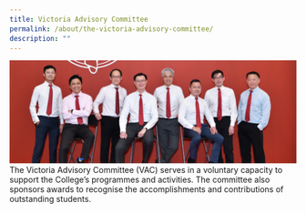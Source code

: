 ```yaml
---
title: Victoria Advisory Committee
permalink: /about/the-victoria-advisory-committee/
description: ""
---
```

![](/images/VAC%202023/2022%20vac-banner.jpg)
The Victoria Advisory Committee (VAC) serves in a voluntary capacity to support the College’s programmes and activities. The committee also sponsors awards to recognise the accomplishments and contributions of outstanding students.
